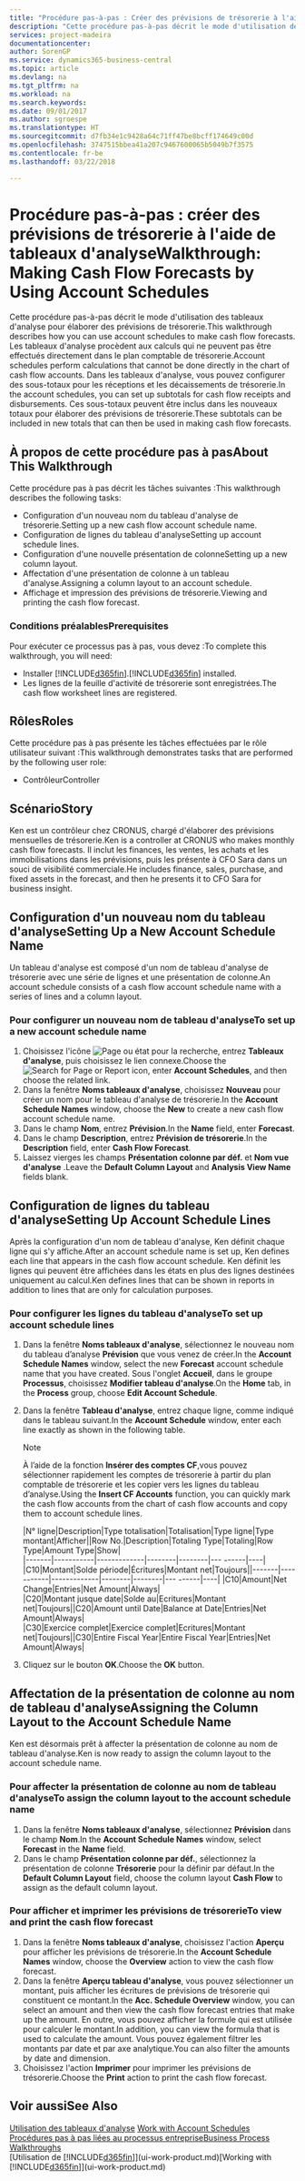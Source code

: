 ```yaml
---
title: "Procédure pas-à-pas : Créer des prévisions de trésorerie à l'aide des tableaux d'analyse | Microsoft Docs"
description: "Cette procédure pas-à-pas décrit le mode d'utilisation des tableaux d'analyse pour élaborer des prévisions de trésorerie. Les tableaux d'analyse procèdent aux calculs qui ne peuvent pas être effectués directement dans le plan comptable de trésorerie. Dans les tableaux d'analyse, vous pouvez configurer des sous-totaux pour les réceptions et les décaissements de trésorerie. Ces sous-totaux peuvent être inclus dans les nouveaux totaux pour élaborer des prévisions de trésorerie."
services: project-madeira
documentationcenter: 
author: SorenGP
ms.service: dynamics365-business-central
ms.topic: article
ms.devlang: na
ms.tgt_pltfrm: na
ms.workload: na
ms.search.keywords: 
ms.date: 09/01/2017
ms.author: sgroespe
ms.translationtype: HT
ms.sourcegitcommit: d7fb34e1c9428a64c71ff47be8bcff174649c00d
ms.openlocfilehash: 3747515bbea41a207c9467600065b5049b7f3575
ms.contentlocale: fr-be
ms.lasthandoff: 03/22/2018

---
```

# <a name="walkthrough-making-cash-flow-forecasts-by-using-account-schedules"></a><span data-ttu-id="09391-106">Procédure pas-à-pas : créer des prévisions de trésorerie à l'aide de tableaux d'analyse</span><span class="sxs-lookup"><span data-stu-id="09391-106">Walkthrough: Making Cash Flow Forecasts by Using Account Schedules</span></span>
<span data-ttu-id="09391-107">Cette procédure pas-à-pas décrit le mode d'utilisation des tableaux d'analyse pour élaborer des prévisions de trésorerie.</span><span class="sxs-lookup"><span data-stu-id="09391-107">This walkthrough describes how you can use account schedules to make cash flow forecasts.</span></span> <span data-ttu-id="09391-108">Les tableaux d'analyse procèdent aux calculs qui ne peuvent pas être effectués directement dans le plan comptable de trésorerie.</span><span class="sxs-lookup"><span data-stu-id="09391-108">Account schedules perform calculations that cannot be done directly in the chart of cash flow accounts.</span></span> <span data-ttu-id="09391-109">Dans les tableaux d'analyse, vous pouvez configurer des sous-totaux pour les réceptions et les décaissements de trésorerie.</span><span class="sxs-lookup"><span data-stu-id="09391-109">In the account schedules, you can set up subtotals for cash flow receipts and disbursements.</span></span> <span data-ttu-id="09391-110">Ces sous-totaux peuvent être inclus dans les nouveaux totaux pour élaborer des prévisions de trésorerie.</span><span class="sxs-lookup"><span data-stu-id="09391-110">These subtotals can be included in new totals that can then be used in making cash flow forecasts.</span></span>  

## <a name="about-this-walkthrough"></a><span data-ttu-id="09391-111">À propos de cette procédure pas à pas</span><span class="sxs-lookup"><span data-stu-id="09391-111">About This Walkthrough</span></span>  
<span data-ttu-id="09391-112">Cette procédure pas à pas décrit les tâches suivantes :</span><span class="sxs-lookup"><span data-stu-id="09391-112">This walkthrough describes the following tasks:</span></span>  

- <span data-ttu-id="09391-113">Configuration d'un nouveau nom du tableau d'analyse de trésorerie.</span><span class="sxs-lookup"><span data-stu-id="09391-113">Setting up a new cash flow account schedule name.</span></span>  
- <span data-ttu-id="09391-114">Configuration de lignes du tableau d'analyse</span><span class="sxs-lookup"><span data-stu-id="09391-114">Setting up account schedule lines.</span></span>  
- <span data-ttu-id="09391-115">Configuration d'une nouvelle présentation de colonne</span><span class="sxs-lookup"><span data-stu-id="09391-115">Setting up a new column layout.</span></span>  
- <span data-ttu-id="09391-116">Affectation d'une présentation de colonne à un tableau d'analyse.</span><span class="sxs-lookup"><span data-stu-id="09391-116">Assigning a column layout to an account schedule.</span></span>  
- <span data-ttu-id="09391-117">Affichage et impression des prévisions de trésorerie.</span><span class="sxs-lookup"><span data-stu-id="09391-117">Viewing and printing the cash flow forecast.</span></span>  

### <a name="prerequisites"></a><span data-ttu-id="09391-118">Conditions préalables</span><span class="sxs-lookup"><span data-stu-id="09391-118">Prerequisites</span></span>  
<span data-ttu-id="09391-119">Pour exécuter ce processus pas à pas, vous devez :</span><span class="sxs-lookup"><span data-stu-id="09391-119">To complete this walkthrough, you will need:</span></span>  

- <span data-ttu-id="09391-120">Installer [!INCLUDE[d365fin](includes/d365fin_md.md)].</span><span class="sxs-lookup"><span data-stu-id="09391-120">[!INCLUDE[d365fin](includes/d365fin_md.md)] installed.</span></span>  
- <span data-ttu-id="09391-121">Les lignes de la feuille d'activité de trésorerie sont enregistrées.</span><span class="sxs-lookup"><span data-stu-id="09391-121">The cash flow worksheet lines are registered.</span></span>  

## <a name="roles"></a><span data-ttu-id="09391-122">Rôles</span><span class="sxs-lookup"><span data-stu-id="09391-122">Roles</span></span>  
<span data-ttu-id="09391-123">Cette procédure pas à pas présente les tâches effectuées par le rôle utilisateur suivant :</span><span class="sxs-lookup"><span data-stu-id="09391-123">This walkthrough demonstrates tasks that are performed by the following user role:</span></span>  

- <span data-ttu-id="09391-124">Contrôleur</span><span class="sxs-lookup"><span data-stu-id="09391-124">Controller</span></span>  

## <a name="story"></a><span data-ttu-id="09391-125">Scénario</span><span class="sxs-lookup"><span data-stu-id="09391-125">Story</span></span>  
<span data-ttu-id="09391-126">Ken est un contrôleur chez CRONUS, chargé d'élaborer des prévisions mensuelles de trésorerie.</span><span class="sxs-lookup"><span data-stu-id="09391-126">Ken is a controller at CRONUS who makes monthly cash flow forecasts.</span></span> <span data-ttu-id="09391-127">Il inclut les finances, les ventes, les achats et les immobilisations dans les prévisions, puis les présente à CFO Sara dans un souci de visibilité commerciale.</span><span class="sxs-lookup"><span data-stu-id="09391-127">He includes finance, sales, purchase, and fixed assets in the forecast, and then he presents it to CFO Sara for business insight.</span></span>  

## <a name="setting-up-a-new-account-schedule-name"></a><span data-ttu-id="09391-128">Configuration d'un nouveau nom du tableau d'analyse</span><span class="sxs-lookup"><span data-stu-id="09391-128">Setting Up a New Account Schedule Name</span></span>  
<span data-ttu-id="09391-129">Un tableau d'analyse est composé d'un nom de tableau d'analyse de trésorerie avec une série de lignes et une présentation de colonne.</span><span class="sxs-lookup"><span data-stu-id="09391-129">An account schedule consists of a cash flow account schedule name with a series of lines and a column layout.</span></span>  

### <a name="to-set-up-a-new-account-schedule-name"></a><span data-ttu-id="09391-130">Pour configurer un nouveau nom de tableau d'analyse</span><span class="sxs-lookup"><span data-stu-id="09391-130">To set up a new account schedule name</span></span>  

1.  <span data-ttu-id="09391-131">Choisissez l'icône ![Page ou état pour la recherche](media/ui-search/search_small.png "Page ou état pour la recherche"), entrez **Tableaux d'analyse**, puis choisissez le lien connexe.</span><span class="sxs-lookup"><span data-stu-id="09391-131">Choose the ![Search for Page or Report](media/ui-search/search_small.png "Search for Page or Report icon") icon, enter **Account Schedules**, and then choose the related link.</span></span>  
2.  <span data-ttu-id="09391-132">Dans la fenêtre **Noms tableaux d'analyse**, choisissez **Nouveau** pour créer un nom pour le tableau d'analyse de trésorerie.</span><span class="sxs-lookup"><span data-stu-id="09391-132">In the **Account Schedule Names** window, choose the **New** to create a new cash flow account schedule name.</span></span>  
3.  <span data-ttu-id="09391-133">Dans le champ **Nom**, entrez **Prévision**.</span><span class="sxs-lookup"><span data-stu-id="09391-133">In the **Name** field, enter **Forecast**.</span></span>  
4.  <span data-ttu-id="09391-134">Dans le champ **Description**, entrez **Prévision de trésorerie**.</span><span class="sxs-lookup"><span data-stu-id="09391-134">In the **Description** field, enter **Cash Flow Forecast**.</span></span>  
5.  <span data-ttu-id="09391-135">Laissez vierges les champs **Présentation colonne par déf.** et **Nom vue d'analyse** .</span><span class="sxs-lookup"><span data-stu-id="09391-135">Leave the **Default Column Layout** and **Analysis View Name** fields blank.</span></span>  

## <a name="setting-up-account-schedule-lines"></a><span data-ttu-id="09391-136">Configuration de lignes du tableau d'analyse</span><span class="sxs-lookup"><span data-stu-id="09391-136">Setting Up Account Schedule Lines</span></span>  
<span data-ttu-id="09391-137">Après la configuration d'un nom de tableau d'analyse, Ken définit chaque ligne qui s'y affiche.</span><span class="sxs-lookup"><span data-stu-id="09391-137">After an account schedule name is set up, Ken defines each line that appears in the cash flow account schedule.</span></span> <span data-ttu-id="09391-138">Ken définit les lignes qui peuvent être affichées dans les états en plus des lignes destinées uniquement au calcul.</span><span class="sxs-lookup"><span data-stu-id="09391-138">Ken defines lines that can be shown in reports in addition to lines that are only for calculation purposes.</span></span>  

### <a name="to-set-up-account-schedule-lines"></a><span data-ttu-id="09391-139">Pour configurer les lignes du tableau d'analyse</span><span class="sxs-lookup"><span data-stu-id="09391-139">To set up account schedule lines</span></span>  

1.  <span data-ttu-id="09391-140">Dans la fenêtre **Noms tableaux d'analyse**, sélectionnez le nouveau nom du tableau d’analyse **Prévision** que vous venez de créer.</span><span class="sxs-lookup"><span data-stu-id="09391-140">In the **Account Schedule Names** window, select the new **Forecast** account schedule name that you have created.</span></span> <span data-ttu-id="09391-141">Sous l'onglet **Accueil**, dans le groupe **Processus**, choisissez **Modifier tableau d'analyse**.</span><span class="sxs-lookup"><span data-stu-id="09391-141">On the **Home** tab, in the **Process** group, choose **Edit Account Schedule**.</span></span>  
2.  <span data-ttu-id="09391-142">Dans la fenêtre **Tableau d'analyse**, entrez chaque ligne, comme indiqué dans le tableau suivant.</span><span class="sxs-lookup"><span data-stu-id="09391-142">In the **Account Schedule** window, enter each line exactly as shown in the following table.</span></span>  

    > [!NOTE]  
    >  <span data-ttu-id="09391-143">À l’aide de la fonction **Insérer des comptes CF**,vous pouvez sélectionner rapidement les comptes de trésorerie à partir du plan comptable de trésorerie et les copier vers les lignes du tableau d’analyse.</span><span class="sxs-lookup"><span data-stu-id="09391-143">Using the **Insert CF Accounts** function, you can quickly mark the cash flow accounts from the chart of cash flow accounts and copy them to account schedule lines.</span></span>  

    <span data-ttu-id="09391-144">|N° ligne|Description|Type totalisation|Totalisation|Type ligne|Type montant|Afficher|</span><span class="sxs-lookup"><span data-stu-id="09391-144">|Row No.|Description|Totaling Type|Totaling|Row Type|Amount Type|Show|</span></span>  
    <span data-ttu-id="09391-145">|-------|-----------|-------------|--------|--------|---  ------|----| |C10|Montant|Solde période|Écritures|Montant net|Toujours|</span><span class="sxs-lookup"><span data-stu-id="09391-145">|-------|-----------|-------------|--------|--------|---  ------|----| |C10|Amount|Net Change|Entries|Net Amount|Always|</span></span>  
    <span data-ttu-id="09391-146">|C20|Montant jusque date|Solde au|Ecritures|Montant net|Toujours|</span><span class="sxs-lookup"><span data-stu-id="09391-146">|C20|Amount until Date|Balance at Date|Entries|Net Amount|Always|</span></span>  
    <span data-ttu-id="09391-147">|C30|Exercice complet|Exercice complet|Ecritures|Montant net|Toujours|</span><span class="sxs-lookup"><span data-stu-id="09391-147">|C30|Entire Fiscal Year|Entire Fiscal Year|Entries|Net Amount|Always|</span></span>  

4.  <span data-ttu-id="09391-148">Cliquez sur le bouton **OK**.</span><span class="sxs-lookup"><span data-stu-id="09391-148">Choose the **OK** button.</span></span>  

## <a name="assigning-the-column-layout-to-the-account-schedule-name"></a><span data-ttu-id="09391-149">Affectation de la présentation de colonne au nom de tableau d'analyse</span><span class="sxs-lookup"><span data-stu-id="09391-149">Assigning the Column Layout to the Account Schedule Name</span></span>  
<span data-ttu-id="09391-150">Ken est désormais prêt à affecter la présentation de colonne au nom de tableau d'analyse.</span><span class="sxs-lookup"><span data-stu-id="09391-150">Ken is now ready to assign the column layout to the account schedule name.</span></span>  

### <a name="to-assign-the-column-layout-to-the-account-schedule-name"></a><span data-ttu-id="09391-151">Pour affecter la présentation de colonne au nom de tableau d'analyse</span><span class="sxs-lookup"><span data-stu-id="09391-151">To assign the column layout to the account schedule name</span></span>  

1.  <span data-ttu-id="09391-152">Dans la fenêtre **Noms tableaux d'analyse**, sélectionnez **Prévision** dans le champ **Nom**.</span><span class="sxs-lookup"><span data-stu-id="09391-152">In the **Account Schedule Names** window, select **Forecast** in the **Name** field.</span></span>  
2.  <span data-ttu-id="09391-153">Dans le champ **Présentation colonne par déf.**, sélectionnez la présentation de colonne **Trésorerie** pour la définir par défaut.</span><span class="sxs-lookup"><span data-stu-id="09391-153">In the **Default Column Layout** field, choose the column layout **Cash Flow** to assign as the default column layout.</span></span>  

### <a name="to-view-and-print-the-cash-flow-forecast"></a><span data-ttu-id="09391-154">Pour afficher et imprimer les prévisions de trésorerie</span><span class="sxs-lookup"><span data-stu-id="09391-154">To view and print the cash flow forecast</span></span>  
1.  <span data-ttu-id="09391-155">Dans la fenêtre **Noms tableaux d'analyse**, choisissez l'action **Aperçu** pour afficher les prévisions de trésorerie.</span><span class="sxs-lookup"><span data-stu-id="09391-155">In the **Account Schedule Names** window, choose the **Overview** action to view the cash flow forecast.</span></span>  
2.  <span data-ttu-id="09391-156">Dans la fenêtre **Aperçu tableau d'analyse**, vous pouvez sélectionner un montant, puis afficher les écritures de prévisions de trésorerie qui constituent ce montant.</span><span class="sxs-lookup"><span data-stu-id="09391-156">In the **Acc. Schedule Overview** window, you can select an amount and then view the cash flow forecast entries that make up the amount.</span></span> <span data-ttu-id="09391-157">En outre, vous pouvez afficher la formule qui est utilisée pour calculer le montant.</span><span class="sxs-lookup"><span data-stu-id="09391-157">In addition, you can view the formula that is used to calculate the amount.</span></span> <span data-ttu-id="09391-158">Vous pouvez également filtrer les montants par date et par axe analytique.</span><span class="sxs-lookup"><span data-stu-id="09391-158">You can also filter the amounts by date and dimension.</span></span>  
3.  <span data-ttu-id="09391-159">Choisissez l'action **Imprimer** pour imprimer les prévisions de trésorerie.</span><span class="sxs-lookup"><span data-stu-id="09391-159">Choose the **Print** action to print the cash flow forecast.</span></span>  

## <a name="see-also"></a><span data-ttu-id="09391-160">Voir aussi</span><span class="sxs-lookup"><span data-stu-id="09391-160">See Also</span></span>  
 <span data-ttu-id="09391-161">[Utilisation des tableaux d'analyse](bi-how-work-account-schedule.md) </span><span class="sxs-lookup"><span data-stu-id="09391-161">[Work with Account Schedules](bi-how-work-account-schedule.md) </span></span>  
 [<span data-ttu-id="09391-162">Procédures pas à pas liées au processus entreprise</span><span class="sxs-lookup"><span data-stu-id="09391-162">Business Process Walkthroughs</span></span>](walkthrough-business-process-walkthroughs.md)  
 <span data-ttu-id="09391-163">[Utilisation de [!INCLUDE[d365fin](includes/d365fin_md.md)]](ui-work-product.md)</span><span class="sxs-lookup"><span data-stu-id="09391-163">[Working with [!INCLUDE[d365fin](includes/d365fin_md.md)]](ui-work-product.md)</span></span>

